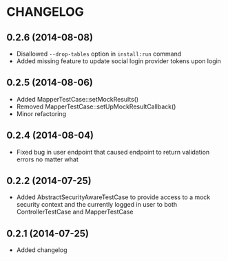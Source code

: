 CHANGELOG
=========

0.2.6 (2014-08-08)
-----------------

* Disallowed `--drop-tables` option in `install:run` command
* Added missing feature to update social login provider tokens upon login

0.2.5 (2014-08-06)
------------------

* Added MapperTestCase::setMockResults()
* Removed MapperTestCase::setUpMockResultCallback()
* Minor refactoring


0.2.4 (2014-08-04)
------------------

* Fixed bug in user endpoint that caused endpoint to return validation errors no matter what

0.2.2 (2014-07-25)
------------------

* Added AbstractSecurityAwareTestCase to provide access to a mock security context and the currently logged in user to both ControllerTestCase and MapperTestCase

0.2.1 (2014-07-25)
------------------

* Added changelog
